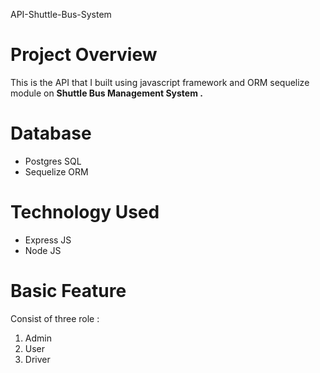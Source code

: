 API-Shuttle-Bus-System
<h1>Project Overview</h1>
<div>
    <p> This is the API that I built using javascript framework and ORM sequelize module on <b>Shuttle Bus Management System .</b>
</div>
<h1> Database </h1>
<ul>
   <li> Postgres SQL </li>
   <li> Sequelize ORM </li>
</ul>
<h1>Technology Used </h1>
<ul>
   <li> Express JS </li>
   <li> Node JS </li>
</ul>
<h1>Basic Feature</h1>
<div>
    <p> Consist of three role : </p>
    <p><ol> 
    <li> Admin </li>
    <li> User  </li>
    <li> Driver </li>
    </ol>
    </p>
</div>
